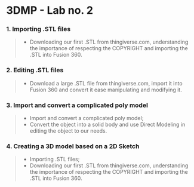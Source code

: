 # 3DMP - Lab no. 2

### 1. Importing .STL files
>	- Downloading our first .STL from thingiverse.com, understanding the importance of respecting the COPYRIGHT and importing the .STL into Fusion 360.
### 2. Editing .STL files
> - Download a large .STL file from thingiverse.com, import it into Fusion 360 and convert it ease manipulating and modifying it.
### 3. Import and convert a complicated poly model
> - Import and convert a complicated poly model;  
> - Convert the object into a solid body and use Direct Modeling in editing the object to our needs.
### 4. Creating a 3D model based on a 2D Sketch
> - Importing .STL files;  
> - Downloading our first .STL from thingiverse.com, understanding the importance of respecting the COPYRIGHT and importing the .STL into Fusion 360.
